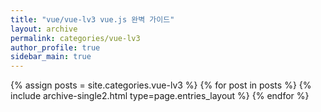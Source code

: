 ```yaml
---
title: "vue/vue-lv3 vue.js 완벽 가이드"
layout: archive
permalink: categories/vue-lv3
author_profile: true
sidebar_main: true
---
```



{% assign posts = site.categories.vue-lv3 %}
{% for post in posts %} {% include archive-single2.html type=page.entries_layout %} {% endfor %}